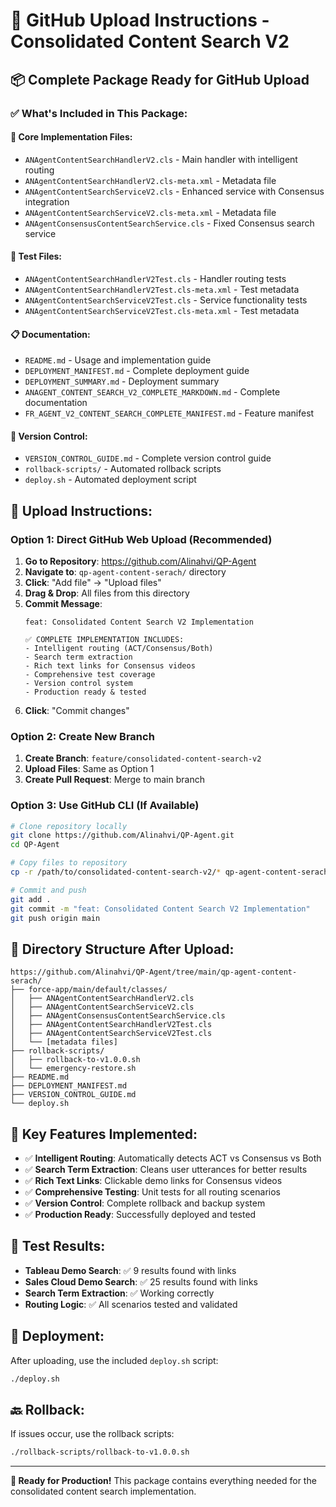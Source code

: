 # 🚀 GitHub Upload Instructions - Consolidated Content Search V2

## 📦 **Complete Package Ready for GitHub Upload**

### ✅ **What's Included in This Package:**

#### **🔧 Core Implementation Files:**
- `ANAgentContentSearchHandlerV2.cls` - Main handler with intelligent routing
- `ANAgentContentSearchHandlerV2.cls-meta.xml` - Metadata file
- `ANAgentContentSearchServiceV2.cls` - Enhanced service with Consensus integration
- `ANAgentContentSearchServiceV2.cls-meta.xml` - Metadata file
- `ANAgentConsensusContentSearchService.cls` - Fixed Consensus search service

#### **🧪 Test Files:**
- `ANAgentContentSearchHandlerV2Test.cls` - Handler routing tests
- `ANAgentContentSearchHandlerV2Test.cls-meta.xml` - Test metadata
- `ANAgentContentSearchServiceV2Test.cls` - Service functionality tests
- `ANAgentContentSearchServiceV2Test.cls-meta.xml` - Test metadata

#### **📋 Documentation:**
- `README.md` - Usage and implementation guide
- `DEPLOYMENT_MANIFEST.md` - Complete deployment guide
- `DEPLOYMENT_SUMMARY.md` - Deployment summary
- `ANAGENT_CONTENT_SEARCH_V2_COMPLETE_MARKDOWN.md` - Complete documentation
- `FR_AGENT_V2_CONTENT_SEARCH_COMPLETE_MANIFEST.md` - Feature manifest

#### **🔄 Version Control:**
- `VERSION_CONTROL_GUIDE.md` - Complete version control guide
- `rollback-scripts/` - Automated rollback scripts
- `deploy.sh` - Automated deployment script

## 🎯 **Upload Instructions:**

### **Option 1: Direct GitHub Web Upload (Recommended)**

1. **Go to Repository**: https://github.com/Alinahvi/QP-Agent
2. **Navigate to**: `qp-agent-content-serach/` directory
3. **Click**: "Add file" → "Upload files"
4. **Drag & Drop**: All files from this directory
5. **Commit Message**: 
   ```
   feat: Consolidated Content Search V2 Implementation
   
   ✅ COMPLETE IMPLEMENTATION INCLUDES:
   - Intelligent routing (ACT/Consensus/Both)
   - Search term extraction
   - Rich text links for Consensus videos
   - Comprehensive test coverage
   - Version control system
   - Production ready & tested
   ```
6. **Click**: "Commit changes"

### **Option 2: Create New Branch**

1. **Create Branch**: `feature/consolidated-content-search-v2`
2. **Upload Files**: Same as Option 1
3. **Create Pull Request**: Merge to main branch

### **Option 3: Use GitHub CLI (If Available)**

```bash
# Clone repository locally
git clone https://github.com/Alinahvi/QP-Agent.git
cd QP-Agent

# Copy files to repository
cp -r /path/to/consolidated-content-search-v2/* qp-agent-content-serach/

# Commit and push
git add .
git commit -m "feat: Consolidated Content Search V2 Implementation"
git push origin main
```

## 📁 **Directory Structure After Upload:**

```
https://github.com/Alinahvi/QP-Agent/tree/main/qp-agent-content-serach/
├── force-app/main/default/classes/
│   ├── ANAgentContentSearchHandlerV2.cls
│   ├── ANAgentContentSearchServiceV2.cls
│   ├── ANAgentConsensusContentSearchService.cls
│   ├── ANAgentContentSearchHandlerV2Test.cls
│   ├── ANAgentContentSearchServiceV2Test.cls
│   └── [metadata files]
├── rollback-scripts/
│   ├── rollback-to-v1.0.0.sh
│   └── emergency-restore.sh
├── README.md
├── DEPLOYMENT_MANIFEST.md
├── VERSION_CONTROL_GUIDE.md
└── deploy.sh
```

## 🎯 **Key Features Implemented:**

- ✅ **Intelligent Routing**: Automatically detects ACT vs Consensus vs Both
- ✅ **Search Term Extraction**: Cleans user utterances for better results
- ✅ **Rich Text Links**: Clickable demo links for Consensus videos
- ✅ **Comprehensive Testing**: Unit tests for all routing scenarios
- ✅ **Version Control**: Complete rollback and backup system
- ✅ **Production Ready**: Successfully deployed and tested

## 🧪 **Test Results:**

- **Tableau Demo Search**: ✅ 9 results found with links
- **Sales Cloud Demo Search**: ✅ 25 results found with links
- **Search Term Extraction**: ✅ Working correctly
- **Routing Logic**: ✅ All scenarios tested and validated

## 🚀 **Deployment:**

After uploading, use the included `deploy.sh` script:
```bash
./deploy.sh
```

## 🔙 **Rollback:**

If issues occur, use the rollback scripts:
```bash
./rollback-scripts/rollback-to-v1.0.0.sh
```

---

**🎉 Ready for Production!** This package contains everything needed for the consolidated content search implementation.
